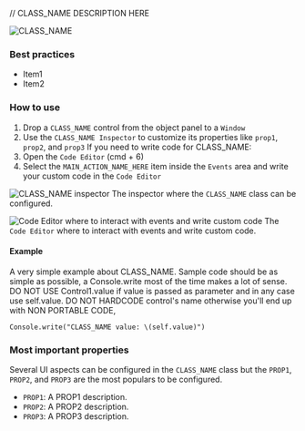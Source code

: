 // CLASS_NAME DESCRIPTION HERE

![CLASS_NAME](images/CLASS_NAME.png)

### Best practices
* Item1
* Item2

### How to use
1. Drop a `CLASS_NAME` control from the object panel to a `Window`
2. Use the `CLASS_NAME Inspector` to customize its properties like `prop1`, `prop2`, and `prop3`
If you need to write code for CLASS_NAME:
3. Open the `Code Editor` (cmd + 6)
4. Select the `MAIN_ACTION_NAME_HERE` item inside the `Events` area and write your custom code in the `Code Editor`

![`CLASS_NAME` inspector](images/CLASS_NAME_inspector.png)
The inspector where the `CLASS_NAME` class can be configured.

![`Code Editor` where to interact with events and write custom code](images/CLASS_NAME_code.png)
The `Code Editor` where to interact with events and write custom code.

#### Example
A very simple example about CLASS_NAME. Sample code should be as simple as possible, a Console.write most of the time makes a lot of sense. DO NOT USE Control1.value if value is passed as parameter and in any case use self.value. DO NOT HARDCODE control's name otherwise you'll end up with NON PORTABLE CODE,
```
Console.write("CLASS_NAME value: \(self.value)")
```

### Most important properties
Several UI aspects can be configured in the `CLASS_NAME` class but the `PROP1`, `PROP2`, and `PROP3` are the most populars to be configured.
- `PROP1`: A PROP1 description.
- `PROP2`: A PROP2 description.
- `PROP3`: A PROP3 description.
